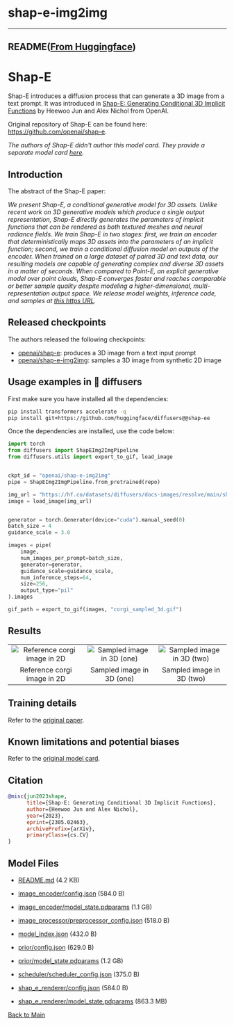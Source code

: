 
# shap-e-img2img
---


## README([From Huggingface](https://huggingface.co/openai/shap-e-img2img))



# Shap-E

Shap-E introduces a diffusion process that can generate a 3D image from a text prompt. It was introduced in [Shap-E: Generating Conditional 3D Implicit Functions](https://arxiv.org/abs/2305.02463) by Heewoo Jun and Alex Nichol from OpenAI. 

Original repository of Shap-E can be found here: https://github.com/openai/shap-e. 

_The authors of Shap-E didn't author this model card. They provide a separate model card [here](https://github.com/openai/shap-e/blob/main/model-card.md)._

## Introduction 

The abstract of the Shap-E paper:

*We present Shap-E, a conditional generative model for 3D assets. Unlike recent work on 3D generative models which produce a single output representation, Shap-E directly generates the parameters of implicit functions that can be rendered as both textured meshes and neural radiance fields. We train Shap-E in two stages: first, we train an encoder that deterministically maps 3D assets into the parameters of an implicit function; second, we train a conditional diffusion model on outputs of the encoder. When trained on a large dataset of paired 3D and text data, our resulting models are capable of generating complex and diverse 3D assets in a matter of seconds. When compared to Point-E, an explicit generative model over point clouds, Shap-E converges faster and reaches comparable or better sample quality despite modeling a higher-dimensional, multi-representation output space. We release model weights, inference code, and samples at [this https URL](https://github.com/openai/shap-e).*

## Released checkpoints

The authors released the following checkpoints:

* [openai/shap-e](https://hf.co/openai/shap-e): produces a 3D image from a text input prompt
* [openai/shap-e-img2img](https://hf.co/openai/shap-e-img2img): samples a 3D image from synthetic 2D image

## Usage examples in 🧨 diffusers

First make sure you have installed all the dependencies:

```bash 
pip install transformers accelerate -q
pip install git+https://github.com/huggingface/diffusers@@shap-ee
```

Once the dependencies are installed, use the code below:

```python 
import torch
from diffusers import ShapEImg2ImgPipeline
from diffusers.utils import export_to_gif, load_image


ckpt_id = "openai/shap-e-img2img"
pipe = ShapEImg2ImgPipeline.from_pretrained(repo)

img_url = "https://hf.co/datasets/diffusers/docs-images/resolve/main/shap-e/corgi.png"
image = load_image(img_url)


generator = torch.Generator(device="cuda").manual_seed(0)
batch_size = 4
guidance_scale = 3.0

images = pipe(
    image, 
    num_images_per_prompt=batch_size, 
    generator=generator, 
    guidance_scale=guidance_scale,
    num_inference_steps=64, 
    size=256, 
    output_type="pil"
).images

gif_path = export_to_gif(images, "corgi_sampled_3d.gif")
```

## Results 

<table>
    <tbody>
        <tr>
            <td align="center">
                <img src="https://huggingface.co/datasets/diffusers/docs-images/resolve/main/shap-e/corgi.png" alt="Reference corgi image in 2D">
            </td>
            <td align="center">
                <img src="https://huggingface.co/datasets/diffusers/docs-images/resolve/main/shap-e/corgi_sampled_3d.gif" alt="Sampled image in 3D (one)">
            </td align="center">
            <td align="center">
                <img src="https://huggingface.co/datasets/diffusers/docs-images/resolve/main/shap-e/corgi_sampled_3d_two.gif" alt="Sampled image in 3D (two)">
            </td>
        </tr>
        <tr>
            <td align="center">Reference corgi image in 2D</td>
            <td align="center">Sampled image in 3D (one)</td>
            <td align="center">Sampled image in 3D (two)</td>
        </tr>
     </tr> 
    </tbody>
<table>

## Training details

Refer to the [original paper](https://arxiv.org/abs/2305.02463).

## Known limitations and potential biases
    
Refer to the [original model card](https://github.com/openai/shap-e/blob/main/model-card.md).
    
## Citation

```bibtex 
@misc{jun2023shape,
      title={Shap-E: Generating Conditional 3D Implicit Functions}, 
      author={Heewoo Jun and Alex Nichol},
      year={2023},
      eprint={2305.02463},
      archivePrefix={arXiv},
      primaryClass={cs.CV}
}
```



## Model Files

- [README.md](https://paddlenlp.bj.bcebos.com/models/community/openai/shap-e-img2img/README.md) (4.2 KB)

- [image_encoder/config.json](https://paddlenlp.bj.bcebos.com/models/community/openai/shap-e-img2img/image_encoder/config.json) (584.0 B)

- [image_encoder/model_state.pdparams](https://paddlenlp.bj.bcebos.com/models/community/openai/shap-e-img2img/image_encoder/model_state.pdparams) (1.1 GB)

- [image_processor/preprocessor_config.json](https://paddlenlp.bj.bcebos.com/models/community/openai/shap-e-img2img/image_processor/preprocessor_config.json) (518.0 B)

- [model_index.json](https://paddlenlp.bj.bcebos.com/models/community/openai/shap-e-img2img/model_index.json) (432.0 B)

- [prior/config.json](https://paddlenlp.bj.bcebos.com/models/community/openai/shap-e-img2img/prior/config.json) (629.0 B)

- [prior/model_state.pdparams](https://paddlenlp.bj.bcebos.com/models/community/openai/shap-e-img2img/prior/model_state.pdparams) (1.2 GB)

- [scheduler/scheduler_config.json](https://paddlenlp.bj.bcebos.com/models/community/openai/shap-e-img2img/scheduler/scheduler_config.json) (375.0 B)

- [shap_e_renderer/config.json](https://paddlenlp.bj.bcebos.com/models/community/openai/shap-e-img2img/shap_e_renderer/config.json) (584.0 B)

- [shap_e_renderer/model_state.pdparams](https://paddlenlp.bj.bcebos.com/models/community/openai/shap-e-img2img/shap_e_renderer/model_state.pdparams) (863.3 MB)


[Back to Main](../../)